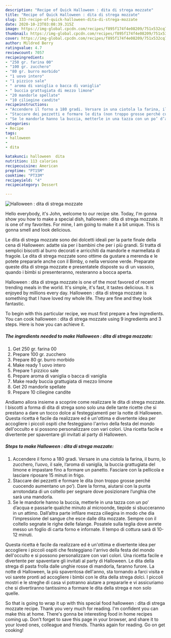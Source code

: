 ```yaml
---
description: "Recipe of Quick Halloween : dita di strega mozzate"
title: "Recipe of Quick Halloween : dita di strega mozzate"
slug: 333-recipe-of-quick-halloween-dita-di-strega-mozzate
date: 2020-10-23T03:08:39.315Z
image: https://img-global.cpcdn.com/recipes/f895f174f4e08209/751x532cq70/halloween-dita-di-strega-mozzate-recipe-main-photo.jpg
thumbnail: https://img-global.cpcdn.com/recipes/f895f174f4e08209/751x532cq70/halloween-dita-di-strega-mozzate-recipe-main-photo.jpg
cover: https://img-global.cpcdn.com/recipes/f895f174f4e08209/751x532cq70/halloween-dita-di-strega-mozzate-recipe-main-photo.jpg
author: Mildred Berry
ratingvalue: 4.7
reviewcount: 7057
recipeingredient:
- "250 gr. farina 00"
- "100 gr. zucchero"
- "80 gr. burro morbido"
- "1 uovo intero"
- "1 pizzico sale"
- " aroma di vaniglia o bacca di vaniglia"
- " buccia grattugiata di mezzo limone"
- "20 mandorle spellate"
- "10 ciliegine candite"
recipeinstructions:
- "Accendere il forno a 180 gradi. Versare in una ciotola la farina, il burro, lo zucchero, l’uovo, il sale, l’aroma di vaniglia, la buccia grattugiata del limone e impastare fino a formare un panetto. Fasciare con la pellicola e lasciare riposare 15 minuti in frigo."
- "Staccare dei pezzetti e formare le dita (non troppo grosse perché cuocendo aumentano un po’). Dare la forma, aiutarsi con la punta arrotondata di un coltello per segnare dove posizionare l’unghia che sarà una mandorla."
- "Se le mandorle hanno la buccia, metterle in una tazza con un po’ d’acqua e passarle qualche minuto al microonde, tiepide si sbucceranno in un attimo. Dall’altra parte infilare mezza ciliegina in modo che dia l’impressione del sangue che esce dalle dita mozzate. Sempre con il coltello segnate le righe delle falange. Posatele sulla teglia dove avrete messo un foglio di carta forno e infornate. Il tempo di cottura sarà di 10- 12 minuti."
categories:
- Recipe
tags:
- halloween
- 
- dita

katakunci: halloween  dita 
nutrition: 113 calories
recipecuisine: American
preptime: "PT15M"
cooktime: "PT33M"
recipeyield: "4"
recipecategory: Dessert

---
```



![Halloween : dita di strega mozzate](https://img-global.cpcdn.com/recipes/f895f174f4e08209/751x532cq70/halloween-dita-di-strega-mozzate-recipe-main-photo.jpg)

Hello everybody, it's John, welcome to our recipe site. Today, I'm gonna show you how to make a special dish, halloween : dita di strega mozzate. It is one of my favorites. For mine, I am going to make it a bit unique. This is gonna smell and look delicious.

Le dita di strega mozzate sono dei dolcetti ideali per la parte finale della cena di Halloween: adatte sia per i bambini che per i più grandi. Si tratta di semplici biscotti al burro decorati e arricchiti da mandorle e marmellata di fragole. Le dita di strega mozzate sono ottime da gustare a merenda e le potete prepararle anche con il Bimby, o nella versione verde. Preparate queste dita di strega mozzate e presentatele disposte su di un vassoio, quando i bimbi si presenteranno, resteranno a bocca aperta.

Halloween : dita di strega mozzate is one of the most favored of recent trending meals in the world. It's simple, it's fast, it tastes delicious. It is enjoyed by millions every day. Halloween : dita di strega mozzate is something that I have loved my whole life. They are fine and they look fantastic.


To begin with this particular recipe, we must first prepare a few ingredients. You can cook halloween : dita di strega mozzate using 9 ingredients and 3 steps. Here is how you can achieve it.

<!--inarticleads1-->

##### The ingredients needed to make Halloween : dita di strega mozzate:

1. Get 250 gr. farina 00
1. Prepare 100 gr. zucchero
1. Prepare 80 gr. burro morbido
1. Make ready 1 uovo intero
1. Prepare 1 pizzico sale
1. Prepare  aroma di vaniglia o bacca di vaniglia
1. Make ready  buccia grattugiata di mezzo limone
1. Get 20 mandorle spellate
1. Prepare 10 ciliegine candite


Andiamo allora insieme a scoprire come realizzare le dita di strega mozzate. I biscotti a forma di dita di strega sono solo una delle tante ricette che si prestano a dare un tocco dolce ai festeggiamenti per la notte di Halloween. Questa ricetta è facile da realizzare ed è un&#39;ottima e divertente idea per accogliere i piccoli ospiti che festeggiano l&#39;arrivo della festa del mondo dell&#39;occulto e si possono personalizzare con vari colori. Una ricetta facile e divertente per spaventare gli invitati al party di Halloween. 

<!--inarticleads2-->

##### Steps to make Halloween : dita di strega mozzate:

1. Accendere il forno a 180 gradi. Versare in una ciotola la farina, il burro, lo zucchero, l’uovo, il sale, l’aroma di vaniglia, la buccia grattugiata del limone e impastare fino a formare un panetto. Fasciare con la pellicola e lasciare riposare 15 minuti in frigo.
1. Staccare dei pezzetti e formare le dita (non troppo grosse perché cuocendo aumentano un po’). Dare la forma, aiutarsi con la punta arrotondata di un coltello per segnare dove posizionare l’unghia che sarà una mandorla.
1. Se le mandorle hanno la buccia, metterle in una tazza con un po’ d’acqua e passarle qualche minuto al microonde, tiepide si sbucceranno in un attimo. Dall’altra parte infilare mezza ciliegina in modo che dia l’impressione del sangue che esce dalle dita mozzate. Sempre con il coltello segnate le righe delle falange. Posatele sulla teglia dove avrete messo un foglio di carta forno e infornate. Il tempo di cottura sarà di 10- 12 minuti.


Questa ricetta è facile da realizzare ed è un&#39;ottima e divertente idea per accogliere i piccoli ospiti che festeggiano l&#39;arrivo della festa del mondo dell&#39;occulto e si possono personalizzare con vari colori. Una ricetta facile e divertente per spaventare gli invitati al party di Halloween. Le dita della strega di pasta frolla dalle unghie rosse di mandorla, faranno furore. La notte di Halloween, la più spaventosa dell&#39;anno, sta tornando a farci visita e voi sarete pronti ad accogliere i bimbi con le dita della strega dolci. I piccoli mostri e le streghe di casa vi potranno aiutare a prepararle e vi assicuriamo che si divertiranno tantissimo a formare le dita della strega e non solo quelle. 

So that is going to wrap it up with this special food halloween : dita di strega mozzate recipe. Thank you very much for reading. I'm confident you can make this at home. There's gonna be interesting food in home recipes coming up. Don't forget to save this page in your browser, and share it to your loved ones, colleague and friends. Thanks again for reading. Go on get cooking!
